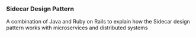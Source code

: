 ### Sidecar Design Pattern 

A combination of Java and Ruby on Rails to explain how the 
Sidecar design pattern works with microservices and distributed systems


